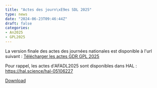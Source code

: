 ```yaml
---
title: "Actes des journ\xE9es SDL 2025"
type: news
date: "2024-06-23T09:46:44Z"
draft: false
categories:
- An2025
- GPL2025
---
```


La version finale des actes des journées nationales est disponible à l'url suivant : <a href="/assets/pdf/Actes_GDR_GPL_2025.pdf" target="_blank">Télécharger les actes GDR GPL 2025</a>

Pour rappel, les actes d'AFADL2025 sont disponibles dans HAL : <https://hal.science/hal-05106227>

<!--more-->

<object data="/assets/pdf/Actes_GDR_GPL_2025.pdf" type="application/pdf" class="content" height="600px" width="100%"></object>

<a href="/assets/pdf/Actes_GDR_GPL_2025.pdf" download>Download</a>

